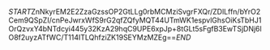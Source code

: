 $START$ZnNkyrEM2E2ZzaGzssOP2GtLLg0rbMCMziSvgrFXQr/ZDlLffn/bYrO2Cem9QSpZI/cnPeJwrxWfS9rG2qfZQfyMQT44UTmWK1espvlGhsOiKsTbHJ1OrQzvxY4bNTdcyi445y32KzA29hqC9UPE6xpJp+8tGLt5sFgfB3EwTSjDNj6lO8f2uyzATfWC/T114ITLQhfziZK19SEYMzMZEg==$END$